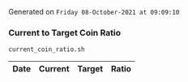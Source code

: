 Generated on `Friday 08-October-2021 at 09:09:10`

### Current to Target Coin Ratio
`current_coin_ratio.sh`

Date|Current|Target|Ratio
---|---|---|---
